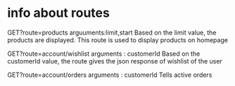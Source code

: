 # info about routes

GET?route=products
arguuments:limit,start
Based on the limit value, the products are displayed. This route is used to display products on homepage

GET?route=account/wishlist
arguments : customerId
Based on the customerId value, the route gives the json response of wishlist of the user

GET?route=account/orders
arguments : customerId
Tells active orders
